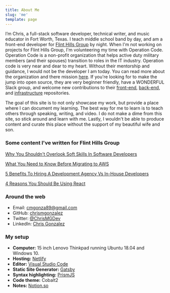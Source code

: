 ```yaml
---
title: About Me
slug: 'me'
template: page
---
```


I’m Chris, a full-stack software developer, technical writer, and music educator in Fort Worth, Texas. I teach middle school band by day, and am a front-end developer for [Flint Hills Group](https://www.flinthillsgroup.com) by night. When I'm not working on projects for Flint Hills Group, I'm volunteering my time with Operation Code. Operation Code is a non-profit organization that helps active duty military members (and their spouses) transition to roles in the IT industry.  Operation code is very near and dear to my heart.  Without their mentorship and guidance, I would not be the developer I am today.  You can read more about the organization and there mission [here](https://www.operationcode.org).  If  you're looking for to make the jump into open source, they are very beginner friendly, have a WONDERFUL Slack group, and welcome new contributions to their [front-end](https://www.github.com/operationcode/front-end), [back-end](https://www.github.com/operationcode/back-end), and [infrastructure](https://www.github.com/operationcode/operationcode_infra) repositories.

The goal of this site is to not only showcase my work, but provide a place where I can document my learning. The best way for me to learn is to teach others through speaking, writing, and video.  I do not make a dime from this site, so stick around and learn with me. Lastly, I wouldn't be able to produce content and curate this place without the support of my beautiful wife and son.

### Some content I've written for Flint Hills Group

[Why You Shouldn't Overlook Soft Skills In Software Developers](https://flinthillsgroup.com/soft-skills-in-software-development/)

[What You Need to Know Before Migrating to AWS](https://flinthillsgroup.com/need-to-know-before-migrating-to-aws/)

[5 Benefits To Hiring A Development Agency Vs In-House Developers](https://flinthillsgroup.com/benefits-to-hiring-development-agency-vs-in-house-developers/)

[4 Reasons You Should Be Using React](https://flinthillsgroup.com/reasons-you-should-be-using-react-in-app-development/)


### Around the web

- Email: [cmgonza89@gmail.com](mailto:cmgonza89@gmail.com)
- GitHub: [chrismgonzalez](https://github.com/chrismgonzalez)
- Twitter: [@ChrisMGDev](https://twitter.com/ChrisMGDev)
- LinkedIn: [Chris Gonzalez](https://linkedin.com/in/cmgonzalez89)

### My setup

- **Computer:** 15 inch Lenovo Thinkpad running Ubuntu 18.04 and Windows 10.
- **Hosting:** [Netlify](https://netlify.com)
- **Editor:** [Visual Studio Code](https://code.visualstudio.com/)
- **Static Site Generator:** [Gatsby](https://gatsbyjs.org)
- **Syntax highlighting:** [PrismJS](http://prismjs.com/)
- **Code theme:** Cobalt2
- **Notes:** [Notion.so](https://notion.so)
